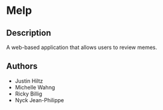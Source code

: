 # Melp

## Description
A web-based application that allows users to review memes.

## Authors
* Justin Hiltz
* Michelle Wahng
* Ricky Billig
* Nyck Jean-Philippe
